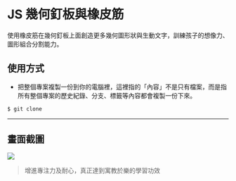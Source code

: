 # JS 幾何釘板與橡皮筋

使用橡皮筋在幾何釘板上面創造更多幾何圖形狀與生動文字，訓練孩子的想像力、圖形組合分割能力。

## 使用方式
- 把整個專案複製一份到你的電腦裡，這裡指的「內容」不是只有檔案，而是指所有整個專案的歷史紀錄、分支、標籤等內容都會複製一份下來。
```sh
$ git clone
```

----

## 畫面截圖
![](https://i.imgur.com/iN83OZ5.gif)
> 增進專注力及耐心，真正達到寓教於樂的學習功效
